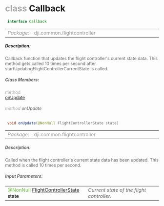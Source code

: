 <div class="article"><h1 ><font color="#AAA">class </font>Callback</h1></div>

~~~java
 interface Callback 
~~~

<html><table class="table-supportedby"><tr valign="top"><td width=15%><font color="#999"><i>Package:</i></td><td width=85%><font color="#999">dji.common.flightcontroller</td></tr></table></html>



##### Description:



<font color="#666">Callback function that updates the flight controller's current state data. This method gets called 10 times per second after startUpdatingFlightControllerCurrentState is called.



##### Class Members:

<div class="api-row" id="djiflightcontroller_updatesystemstate"><div class="api-col left"></div><div class="api-col middle" style="color:#AAA">method</div><div class="api-col right"><a class="trigger" href="#djiflightcontroller_updatesystemstate_inline">onUpdate</a></div></div><div class="inline-doc" id="djiflightcontroller_updatesystemstate_inline"

><div class="article"><h6 ><font color="#AAA">method </font>onUpdate</h6></div>

~~~java
 void onUpdate(@NonNull FlightControllerState state)
~~~

<html><table class="table-supportedby"><tr valign="top"><td width=15%><font color="#999"><i>Package:</i></td><td width=85%><font color="#999">dji.common.flightcontroller</td></tr></table></html>



##### Description:



<font color="#666">Called when the flight controller's current state data has been updated. This method is called 10 times per second.



##### Input Parameters:

<html><table class="table-inline-parameters"><tr valign="top"><td><font color="#70BF41">@NonNull <a href="/Components/FlightController/DJIFlightController_DJIFlightControllerCurrentState.html#djiflightcontroller_djiflightcontrollercurrentstate">FlightControllerState</a> <font color="#000">state</td><td><font color="#666"><i>Current state of the flight controller.</i></td></tr></table></html></div>


